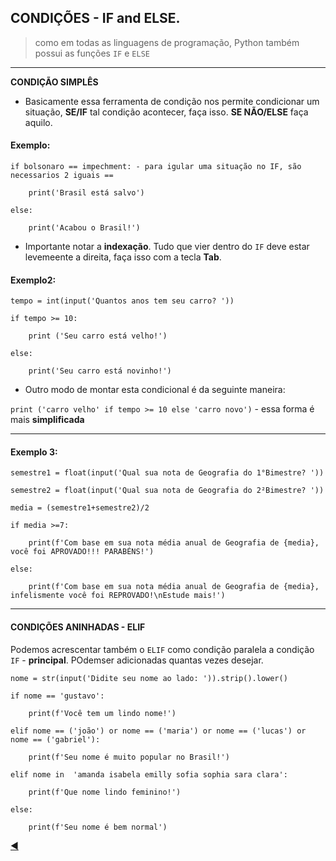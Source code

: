 ## CONDIÇÕES - IF and ELSE.
> como em todas as linguagens de programação, Python também possui as funções `IF` e `ELSE`

---

**CONDIÇÃO SIMPLÊS**

* Basicamente essa ferramenta de condição nos permite condicionar um situação, **SE/IF** tal condição acontecer, faça isso. **SE NÃO/ELSE** faça aquilo.

#### Exemplo:
```
if bolsonaro == impechment: - para igular uma situação no IF, são necessarios 2 iguais ==

    print('Brasil está salvo')
    
else:

    print('Acabou o Brasil!')
```

* Importante notar a **indexação**. Tudo que vier dentro do `IF` deve estar levemeente a direita, faça isso com a tecla **Tab**.
#### Exemplo2:

```
tempo = int(input('Quantos anos tem seu carro? '))

if tempo >= 10:

    print ('Seu carro está velho!')
      
else:

    print('Seu carro está novinho!')
```
    
 * Outro modo de montar esta condicional é da seguinte maneira:

`print ('carro velho' if tempo >= 10 else 'carro novo')` - essa forma é mais **simplificada**

---

#### Exemplo 3:

```
semestre1 = float(input('Qual sua nota de Geografia do 1°Bimestre? '))

semestre2 = float(input('Qual sua nota de Geografia do 2²Bimestre? '))

media = (semestre1+semestre2)/2

if media >=7:

    print(f'Com base em sua nota média anual de Geografia de {media}, você foi APROVADO!!! PARABÉNS!')
    
else:

    print(f'Com base em sua nota média anual de Geografia de {media}, infelismente você foi REPROVADO!\nEstude mais!')
```

---
#### CONDIÇÕES ANINHADAS - ELIF

Podemos acrescentar também o `ELIF` como condição paralela a condição `IF` - **principal**. POdemser adicionadas quantas vezes desejar.

```
nome = str(input('Didite seu nome ao lado: ')).strip().lower()

if nome == 'gustavo':

    print(f'Você tem um lindo nome!')
    
elif nome == ('joão') or nome == ('maria') or nome == ('lucas') or nome == ('gabriel'):

    print(f'Seu nome é muito popular no Brasil!')
    
elif nome in  'amanda isabela emilly sofia sophia sara clara':

    print(f'Que nome lindo feminino!')

else:

    print(f'Seu nome é bem normal')
```

 [:arrow_backward:](https://github.com/duartecgustavo/Python-Progress/blob/master/conteudo/indice.md)
